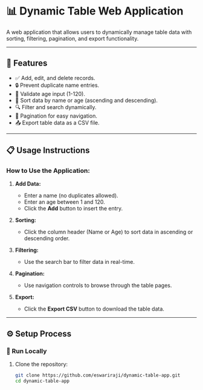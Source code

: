 # 📊 Dynamic Table Web Application

A web application that allows users to dynamically manage table data with sorting, filtering, pagination, and export functionality.

---

## 🚀 Features

- ✅ Add, edit, and delete records.
- 🔒 Prevent duplicate name entries.
- 🎂 Validate age input (1-120).
- 🔀 Sort data by name or age (ascending and descending).
- 🔍 Filter and search dynamically.
- 📑 Pagination for easy navigation.
- 📤 Export table data as a CSV file.

---

## 📋 Usage Instructions

### How to Use the Application:

1. **Add Data:**
   - Enter a name (no duplicates allowed).
   - Enter an age between 1 and 120.
   - Click the **Add** button to insert the entry.

2. **Sorting:**
   - Click the column header (Name or Age) to sort data in ascending or descending order.

3. **Filtering:**
   - Use the search bar to filter data in real-time.

4. **Pagination:**
   - Use navigation controls to browse through the table pages.

5. **Export:**
   - Click the **Export CSV** button to download the table data.

---

## ⚙️ Setup Process

### 🔧 Run Locally

1. Clone the repository:
   ```bash
   git clone https://github.com/eswariraji/dynamic-table-app.git
   cd dynamic-table-app
